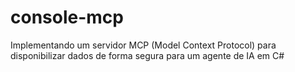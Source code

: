# console-mcp
Implementando um servidor MCP (Model Context Protocol) para disponibilizar dados de forma segura para um agente de IA em C#
